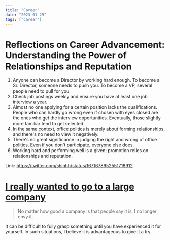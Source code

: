 ```yaml
---
title: "Career"
date: "2023-01-29"
tags: ["career"]
---
```


# Reflections on Career Advancement: Understanding the Power of Relationships and Reputation

1. Anyone can become a Director by working hard enough. To become a Sr. Director, someone needs to push you. To become a VP, several people need to pull for you.
2. Check job postings weekly and ensure you have at least one job interview a year.
3. Almost no one applying for a certain position lacks the qualifications. People who can hardly go wrong even if chosen with eyes closed are the ones who get the interview opportunities. Eventually, those slightly more familiar tend to get selected.
4. In the same context, office politics is merely about forming relationships, and there's no need to view it negatively.
5. There's no great significance in judging the right and wrong of office politics. Even if you don't participate, everyone else does.
6. Working hard and performing well is a given; promotion relies on relationships and reputation.

Link: https://twitter.com/shinhh/status/1671678952551718912

# [I really wanted to go to a large company](https://jeho.page/essay/2022/12/28/admire-large-company.html)

> No matter how good a company is that people say it is, I no longer envy it.

It can be difficult to fully grasp something until you have experienced it for yourself. In such situations, I believe it is advantageous to give it a try.
